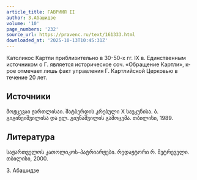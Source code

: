 ```yaml
---
article_title: ГАВРИИЛ II
author: З.Абашидзе
volume: '10'
page_numbers: '232'
source_url: https://pravenc.ru/text/161333.html
downloaded_at: '2025-10-13T10:45:31Z'
---
```


Католикос Картли приблизительно в 30-50-х гг. IX в. Единственным источником о Г. является историческое соч. «Обращение Картли», к-рое отмечает лишь факт управления Г. Картлийской Церковью в течение 20 лет.

## Источники

მოჟცევაი ჟართლისაი. შატბერდის კრებული X საუკუნისა. ბ. გიგინეიშვილისა და ელ. გიუნაშვილის გამოცემა. თბილისი, 1989.

## Литература

საჟართველოს კათოლიკოს-პატრიარჟები. რედაჟტორი რ. მეტრეველი. თბილისი, 2000.

З.  Абашидзе
